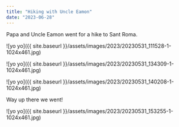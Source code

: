 ```yaml
---
title: "Hiking with Uncle Eamon"
date: "2023-06-28"
---
```


Papa and Uncle Eamon went for a hike to Sant Roma.

![yo yo]({{ site.baseurl }}/assets/images/2023/20230531_111528-1-1024x461.jpg)

![yo yo]({{ site.baseurl }}/assets/images/2023/20230531_134309-1-1024x461.jpg)

![yo yo]({{ site.baseurl }}/assets/images/2023/20230531_140208-1-1024x461.jpg)

Way up there we went!

![yo yo]({{ site.baseurl }}/assets/images/2023/20230531_153255-1-1024x461.jpg)
